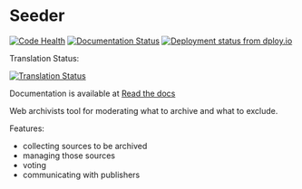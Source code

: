 Seeder
======

[![Code Health](https://landscape.io/github/WebArchivCZ/Seeder/master/landscape.svg?style=flat)](https://landscape.io/github/WebArchivCZ/Seeder/master)
[![Documentation Status](https://readthedocs.org/projects/seeder/badge/?version=latest)](https://seeder.readthedocs.org/en/latest/)
[![Deployment status from dploy.io](https://visgean.dploy.io/badge/45290641984040/34283.svg)](http://dploy.io)

Translation Status:

[![Translation Status](https://www.transifex.com/projects/p/seeder/resource/djangopo/chart/image_png)](https://www.transifex.com/projects/p/seeder/)

Documentation is available at [Read the docs](http://seeder.readthedocs.org/en/latest/)

Web archivists tool for moderating what to archive and what to exclude.

Features:
 - collecting sources to be archived
 - managing those sources
 - voting
 - communicating with publishers
